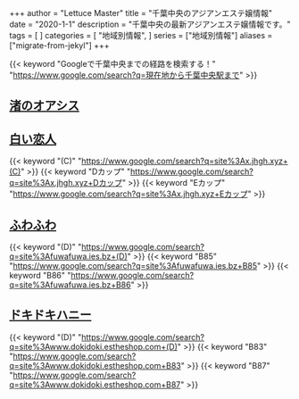 +++
author = "Lettuce Master"
title = "千葉中央のアジアンエステ嬢情報"
date = "2020-1-1"
description = "千葉中央の最新アジアンエステ嬢情報です。"
tags = [
]
categories = [
    "地域別情報",
]
series = ["地域別情報"]
aliases = ["migrate-from-jekyl"]
+++

{{< keyword "Googleで千葉中央までの経路を検索する！" "https://www.google.com/search?q=現在地から千葉中央駅まで" >}}

## [渚のオアシス](http://os.est-u.com/)


## [白い恋人](http://x.jhgh.xyz/)
{{< keyword "(C)" "https://www.google.com/search?q=site%3Ax.jhgh.xyz+(C)" >}} {{< keyword "Dカップ" "https://www.google.com/search?q=site%3Ax.jhgh.xyz+Dカップ" >}} {{< keyword "Eカップ" "https://www.google.com/search?q=site%3Ax.jhgh.xyz+Eカップ" >}} 

## [ふわふわ](https://fuwafuwa.ies.bz/)
{{< keyword "(D)" "https://www.google.com/search?q=site%3Afuwafuwa.ies.bz+(D)" >}} {{< keyword "B85" "https://www.google.com/search?q=site%3Afuwafuwa.ies.bz+B85" >}} {{< keyword "B86" "https://www.google.com/search?q=site%3Afuwafuwa.ies.bz+B86" >}} 

## [ドキドキハニー](http://www.dokidoki.estheshop.com/)
{{< keyword "(D)" "https://www.google.com/search?q=site%3Awww.dokidoki.estheshop.com+(D)" >}} {{< keyword "B83" "https://www.google.com/search?q=site%3Awww.dokidoki.estheshop.com+B83" >}} {{< keyword "B87" "https://www.google.com/search?q=site%3Awww.dokidoki.estheshop.com+B87" >}} 

